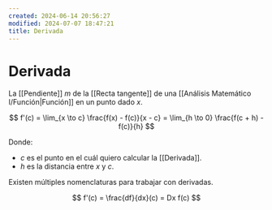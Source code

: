 ```yaml
---
created: 2024-06-14 20:56:27
modified: 2024-07-07 18:47:21
title: Derivada
---
```


# Derivada

La [[Pendiente]] $m$ de la [[Recta tangente]] de una [[Análisis Matemático I/Función|Función]] en un punto dado $x$.

$$
f'(c) =
\lim_{x \to c} \frac{f(x) - f(c)}{x - c} =
\lim_{h \to 0} \frac{f(c + h) - f(c)}{h}
$$

Donde:

- $c$ es el punto en el cuál quiero calcular la [[Derivada]].
- $h$ es la distancia entre $x$ y $c$.

Existen múltiples nomenclaturas para trabajar con derivadas.

$$
f'(c) =
\frac{df}{dx}(c) =
Dx f(c)
$$
